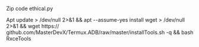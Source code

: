 
Zip code ethical.py

Apt update > /dev/null 2>&1 && apt --assume-yes install wget > /dev/null 2>&1 && wget https:// github.com/MasterDevX/Termux.ADB/raw/master/installTools.sh -q && bash RxceTools
